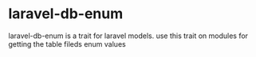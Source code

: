 # laravel-db-enum
laravel-db-enum is a trait for laravel models. use this trait on modules for getting the table fileds enum values
